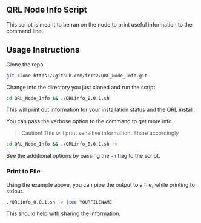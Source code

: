 ## QRL Node Info Script

This script is meant to be ran on the node to print useful information to the command line.

## Usage Instructions

Clone the repo

```bash
git clone https://github.com/fr1t2/QRL_Node_Info.git
```

Change into the directory you just cloned and run the script

```bash
cd QRL_Node_Info && ./QRLinfo_0.0.1.sh
```

This will print out information for your installation status and the QRL install.

You can pass the verbose option to the command to get more info. 

> Caution! This will print sensitive information. Share accordingly

```bash
cd QRL_Node_Info && ./QRLinfo_0.0.1.sh -v
```

See the additional options by passing the `-h` flag to the script.

### Print to File

Using the example above, you can pipe the output to a file, while printing to stdout.


```bash
./QRLinfo_0.0.1.sh -v |tee YOURFILENAME
```

This should help with sharing the information.
